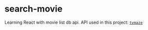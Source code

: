 # search-movie
Learning React with movie list db api.
API used in this project: <a href="www.tvmaze.com/api" target="_blank">`tvmaze`</a>
